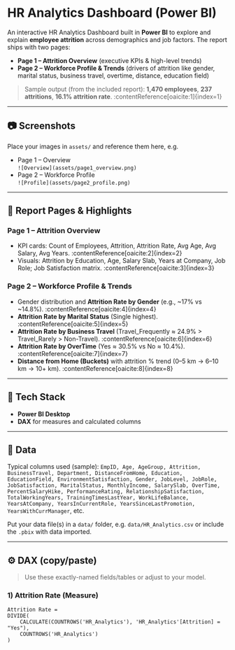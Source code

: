 # HR Analytics Dashboard (Power BI)

An interactive HR Analytics Dashboard built in **Power BI** to explore and explain **employee attrition** across demographics and job factors. The report ships with two pages:

- **Page 1 – Attrition Overview** (executive KPIs & high-level trends)
- **Page 2 – Workforce Profile & Trends** (drivers of attrition like gender, marital status, business travel, overtime, distance, education field)

> Sample output (from the included report): **1,470 employees**, **237 attritions**, **16.1% attrition rate**. :contentReference[oaicite:1]{index=1}

---

## 📷 Screenshots

Place your images in `assets/` and reference them here, e.g.

- Page 1 – Overview  
  `![Overview](assets/page1_overview.png)`
- Page 2 – Workforce Profile  
  `![Profile](assets/page2_profile.png)`

---

## 🧭 Report Pages & Highlights

### Page 1 – Attrition Overview
- KPI cards: Count of Employees, Attrition, Attrition Rate, Avg Age, Avg Salary, Avg Years. :contentReference[oaicite:2]{index=2}
- Visuals: Attrition by Education, Age, Salary Slab, Years at Company, Job Role; Job Satisfaction matrix. :contentReference[oaicite:3]{index=3}

### Page 2 – Workforce Profile & Trends
- Gender distribution and **Attrition Rate by Gender** (e.g., ~17% vs ~14.8%). :contentReference[oaicite:4]{index=4}
- **Attrition Rate by Marital Status** (Single highest). :contentReference[oaicite:5]{index=5}
- **Attrition Rate by Business Travel** (Travel_Frequently ≈ 24.9% > Travel_Rarely > Non-Travel). :contentReference[oaicite:6]{index=6}
- **Attrition Rate by OverTime** (Yes ≈ 30.5% vs No ≈ 10.4%). :contentReference[oaicite:7]{index=7}
- **Distance from Home (Buckets)** with attrition % trend (0–5 km → 6–10 km → 10+ km). :contentReference[oaicite:8]{index=8}

---

## 🧰 Tech Stack

- **Power BI Desktop**
- **DAX** for measures and calculated columns

---

## 📂 Data

Typical columns used (sample): `EmpID, Age, AgeGroup, Attrition, BusinessTravel, Department, DistanceFromHome, Education, EducationField, EnvironmentSatisfaction, Gender, JobLevel, JobRole, JobSatisfaction, MaritalStatus, MonthlyIncome, SalarySlab, OverTime, PercentSalaryHike, PerformanceRating, RelationshipSatisfaction, TotalWorkingYears, TrainingTimesLastYear, WorkLifeBalance, YearsAtCompany, YearsInCurrentRole, YearsSinceLastPromotion, YearsWithCurrManager`, etc.

Put your data file(s) in a `data/` folder, e.g. `data/HR_Analytics.csv` or include the `.pbix` with data imported.

---

## ⚙️ DAX (copy/paste)

> Use these exactly-named fields/tables or adjust to your model.

### 1) Attrition Rate (Measure)
```DAX
Attrition Rate =
DIVIDE(
    CALCULATE(COUNTROWS('HR_Analytics'), 'HR_Analytics'[Attrition] = "Yes"),
    COUNTROWS('HR_Analytics')
)

